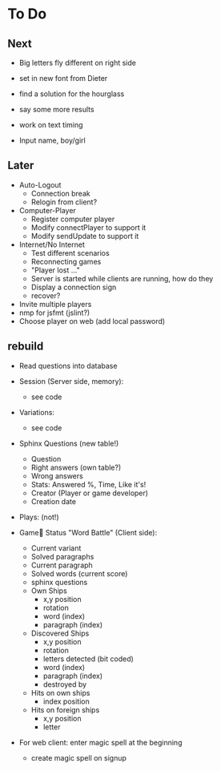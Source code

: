 # To Do

## Next

* Big letters fly different on right side

* set in new font from Dieter
* find a solution for the hourglass
* say some more results
* work on text timing
* Input name, boy/girl

## Later
* Auto-Logout
	* Connection break
	* Relogin from client?
* Computer-Player
	* Register computer player
	* Modify connectPlayer to support it
	* Modify sendUpdate to support it
* Internet/No Internet
	* Test different scenarios
	* Reconnecting games
	* "Player lost ..."
	* Server is started while clients are running, how do they 
	* Display a connection sign
	* recover?
* Invite multiple players
* nmp for jsfmt (jslint?)
* Choose player on web (add local password)


## rebuild 
* Read questions into database
* Session (Server side, memory):
	* see code 
* Variations: 
	* see code
* Sphinx Questions (new table!)
	* Question
	* Right answers (own table?)
	* Wrong answers
	* Stats: Answered %, Time, Like it's!
	* Creator (Player or game developer)
	* Creation date
* Plays: (not!)
* Game Status "Word Battle" (Client side):
	* Current variant
	* Solved paragraphs
	* Current paragraph
	* Solved words (current score)
	* sphinx questions
	* Own Ships
		* x,y position
		* rotation
		* word (index)
		* paragraph (index)
	* Discovered Ships
		* x,y position
		* rotation
		* letters detected (bit coded)
		* word (index)
		* paragraph (index)
		* destroyed by
	* Hits on own ships
		* index position
	* Hits on foreign ships
		* x,y position
		* letter

* For web client: enter magic spell at the beginning
	* create magic spell on signup
